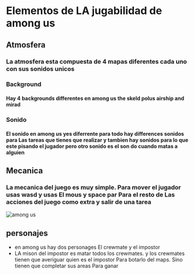  # Elementos de LA jugabilidad de among us 
 
 ## Atmosfera
 ### La atmosfera esta compuesta de 4 mapas diferentes cada uno con sus sonidos unicos
 
 ### Background
 #### Hay 4 backgrounds differentes en among us the skeld polus airship and mirad
 
 ### Sonido
 #### El sonido en among us yes diferrente para todo hay differences sonidos para Las tareas que tienes que realizar y tambien hay sonidos para lo que este pisando el jugador pero otro sonido es el son do cuando matas a alguien
 
 ## Mecanica
 ### La mecanica del juego es muy simple. Para mover el jugador usas wasd y usas El mous y space par Para el resto de Las acciones  del juego como extra y salir de una tarea
 ![among us](https://user-images.githubusercontent.com/93533166/140083809-9923d548-1740-4d47-8c03-50ba2972b32d.jpg)

## personajes
* en among us hay dos personages El crewmate y el impostor
* LA mison del impostor es matar todos los crewmates. y los crewmates tienen que averiguar quien es el impostor Para botarlo del maps. Sino tienen que completar sus areas Para ganar
